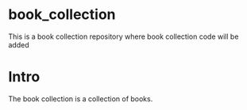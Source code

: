 # book_collection
This is a book collection repository where book collection code will be added
<h1>Intro</h1>
The book collection is a collection of books.